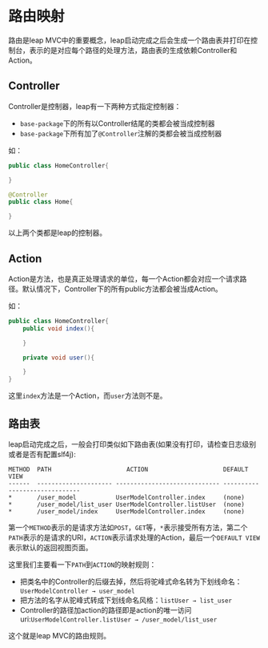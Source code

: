 # 路由映射

路由是leap MVC中的重要概念，leap启动完成之后会生成一个路由表并打印在控制台，表示的是对应每个路径的处理方法，路由表的生成依赖Controller和Action。

## Controller

Controller是控制器，leap有一下两种方式指定控制器：

* `base-package`下的所有以Controller结尾的类都会被当成控制器
* `base-package`下所有加了`@Controller`注解的类都会被当成控制器

如：

```java
public class HomeController{

}

@Controller
public class Home{

}
```

以上两个类都是leap的控制器。

## Action

Action是方法，也是真正处理请求的单位，每一个Action都会对应一个请求路径。默认情况下，Controller下的所有public方法都会被当成Action。

如：

```java
public class HomeController{
    public void index(){

    }

    private void user(){

    }
}
```

这里`index`方法是一个Action，而`user`方法则不是。

## 路由表

leap启动完成之后，一般会打印类似如下路由表(如果没有打印，请检查日志级别或者是否有配置slf4j):

```
METHOD  PATH                     ACTION                     DEFAULT VIEW
------  --------------------- ----------------------------- ------------------------------
*       /user_model           UserModelController.index     (none)
*       /user_model/list_user UserModelController.listUser  (none)
*       /user_model/index     UserModelController.index     (none)
```

第一个`METHOD`表示的是请求方法如`POST`，`GET`等，`*`表示接受所有方法，第二个`PATH`表示的是请求的URI，`ACTION`表示请求处理的Action，最后一个`DEFAULT VIEW`表示默认的返回视图页面。

这里我们主要看一下`PATH`到`ACTION`的映射规则：

* 把类名中的Controller的后缀去掉，然后将驼峰式命名转为下划线命名：`UserModelController → user_model`
* 把方法的名字从驼峰式转成下划线命名风格：`listUser → list_user`
* Controller的路径加action的路径即是action的唯一访问uri:`UserModelController.listUser → /user_model/list_user`

这个就是leap MVC的路由规则。